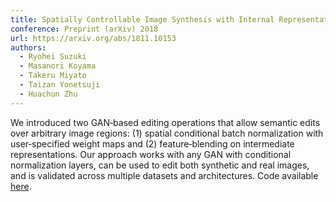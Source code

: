 ```yaml
---
title: Spatially Controllable Image Synthesis with Internal Representation Collaging
conference: Preprint (arXiv) 2018
url: https://arxiv.org/abs/1811.10153
authors:
  - Ryohei Suzuki
  - Masanori Koyama
  - Takeru Miyato
  - Taizan Yonetsuji
  - Huachun Zhu
---
```


We introduced two GAN‐based editing operations that allow semantic edits over arbitrary image regions: (1) spatial conditional batch normalization with user‐specified weight maps and (2) feature‐blending on intermediate representations. Our approach works with any GAN with conditional normalization layers, can be used to edit both synthetic and real images, and is validated across multiple datasets and architectures. Code available [here](https://github.com/quolc/neural-collage).
